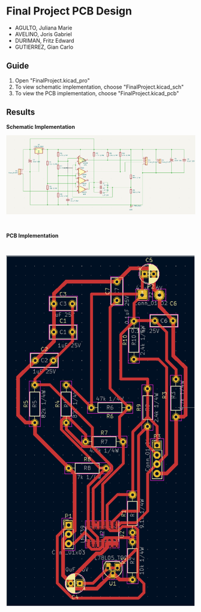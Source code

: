 # Final Project PCB Design

- AGULTO, Juliana Marie
- AVELINO, Joris Gabriel
- DURIMAN, Fritz Edward
- GUTIERREZ, Gian Carlo

## Guide

1. Open "FinalProject.kicad_pro"
2. To view schematic implementation, choose "FinalProject.kicad_sch"
3. To view the PCB implementation, choose "FinalProject.kicad_pcb"

## Results

**Schematic Implementation**
<br/><p align="center"><img src="SCHEMATIC IMPLEMENTATION.png" width="800"></p><br/>

**PCB Implementation**


<br/><p align="center"><img src="PCB IMPLEMENTATION.png" width="600"></p><br/>
